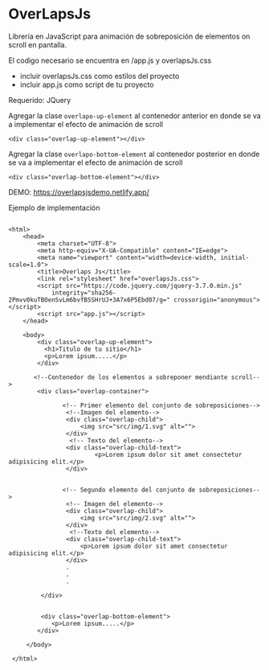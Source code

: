 # OverLapsJs

Librería en JavaScript para animación de sobreposición de elementos on scroll en pantalla.

El codigo necesario se encuentra en /app.js y overlapsJs.css

- incluir overlapsJs.css como estilos del proyecto
- incluir app.js como script de tu proyecto

Requerido: JQuery


Agregar la clase `overlapo-up-element` al contenedor anterior en donde se va a implementar el efecto de animación de scroll
```
<div class="overlap-up-element"></div>
```
Agregar la clase `overlapo-bottom-element` al contenedor posterior en donde se va a implementar el efecto de animación de scroll

```
<div class="overlap-bottom-element"></div>
```

DEMO: https://overlapsjsdemo.netlify.app/

Ejemplo de implementación

```

<html>
    <head>
        <meta charset="UTF-8">
        <meta http-equiv="X-UA-Compatible" content="IE=edge">
        <meta name="viewport" content="width=device-width, initial-scale=1.0">
        <title>Overlaps Js</title>
        <link rel="stylesheet" href="overlapsJs.css">
        <script src="https://code.jquery.com/jquery-3.7.0.min.js"
            integrity="sha256-2Pmvv0kuTBOenSvLm6bvfBSSHrUJ+3A7x6P5Ebd07/g=" crossorigin="anonymous"></script>
        <script src="app.js"></script>
    </head>

    <body>
        <div class="overlap-up-element">
          <h1>Titulo de tu sitio</h1>
          <p>Lorem ipsum.....</p>
        </div>

       <!--Contenedor de los elementos a sobreponer mendiante scroll-->
        <div class="overlap-container">

               <!-- Primer elemento del conjunto de sobreposiciones-->
                <!--Imagen del elemento-->
                <div class="overlap-child">
                    <img src="src/img/1.svg" alt="">
                </div>
                 <!-- Texto del elemento-->
                <div class="overlap-child-text">
                        <p>Lorem ipsum dolor sit amet consectetur adipisicing elit.</p>
                </div>


               <!-- Segundo elemento del conjunto de sobreposiciones-->
                <!-- Imagen del elemento-->
                <div class="overlap-child">
                    <img src="src/img/2.svg" alt="">
                </div>
                 <!--Texto del elemento-->
                <div class="overlap-child-text">
                    <p>Lorem ipsum dolor sit amet consectetur adipisicing elit.</p>
                </div>
                .
                .
                .

         </div>


         <div class="overlap-bottom-element">
            <p>Lorem ipsum.....</p>
        </div>

     </body>
 
 </html>
 ```



